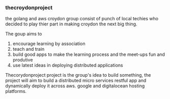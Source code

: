 ### thecroydonproject

the golang and aws croydon group consist of punch of local techies who decided to play thier part in making croydon the next big thing.  

 The goup aims to 

1) encourage learning by association 
2) teach and train 
3) build good apps to make the learning process and the meet-ups fun and produtive 
4) use latest ideas in deploying distributed applications

  

Thecorydonproject project is the group's idea to build something,   the project   will aim to build a distributed micro services restful app and dynamically deploy it across aws. google and digitalocean hosting platforms. 






